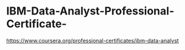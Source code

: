 # IBM-Data-Analyst-Professional-Certificate-
https://www.coursera.org/professional-certificates/ibm-data-analyst

